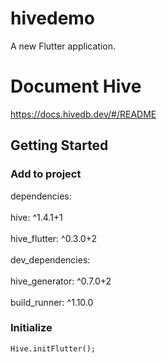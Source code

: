 # hivedemo

A new Flutter application.

# Document Hive
https://docs.hivedb.dev/#/README

## Getting Started

### Add to project 
dependencies:
<br></br>
    <t>hive: ^1.4.1+1</t>
 <br></br>
    <t>hive_flutter: ^0.3.0+2</t>
 <br></br>
dev_dependencies:
<br></br>
    <t>hive_generator: ^0.7.0+2</t>
 <br></br>
    <t>build_runner: ^1.10.0</t>
  
### Initialize
    Hive.initFlutter();

